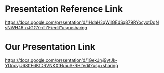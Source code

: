 # Presentation Reference Link

https://docs.google.com/presentation/d/1HdaHSqWilGEdSq879RYodyxtDgNsNWHA6_oJGGYmTZE/edit?usp=sharing

# Our Presentation Link

https://docs.google.com/presentation/d/1GekJmj9ytJk-YDpcvjU68ttF6KfORVNKXtEk5uS-RHI/edit?usp=sharing